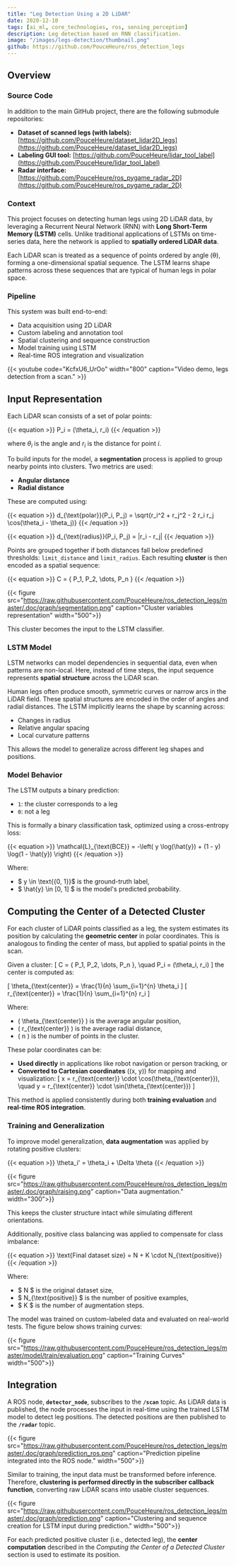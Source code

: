 ```yaml
---
title: "Leg Detection Using a 2D LiDAR"
date: 2020-12-10
tags: [ai_ml, core_technologies, ros, sensing_perception]
description: Leg detection based on RNN classification.
image: "/images/legs-detection/thumbnail.png"
github: https://github.com/PouceHeure/ros_detection_legs
---
```


## Overview

### Source Code

In addition to the main GitHub project, there are the following submodule repositories:
- **Dataset of scanned legs (with labels):** [https://github.com/PouceHeure/dataset_lidar2D_legs](https://github.com/PouceHeure/dataset_lidar2D_legs)  
- **Labeling GUI tool:** [https://github.com/PouceHeure/lidar_tool_label](https://github.com/PouceHeure/lidar_tool_label)  
- **Radar interface:** [https://github.com/PouceHeure/ros_pygame_radar_2D](https://github.com/PouceHeure/ros_pygame_radar_2D)

### Context

This project focuses on detecting human legs using 2D LiDAR data, by leveraging a Recurrent Neural Network (RNN) with **Long Short-Term Memory (LSTM)** cells. Unlike traditional applications of LSTMs on time-series data, here the network is applied to **spatially ordered LiDAR data**.

Each LiDAR scan is treated as a sequence of points ordered by angle (θ), forming a one-dimensional spatial sequence. The LSTM learns shape patterns across these sequences that are typical of human legs in polar space.

### Pipeline

This system was built end-to-end:

- Data acquisition using 2D LiDAR
- Custom labeling and annotation tool
- Spatial clustering and sequence construction
- Model training using LSTM
- Real-time ROS integration and visualization

{{< youtube code="KcfxU6_UrOo" width="800" caption="Video demo, legs detection from a scan." >}}

## Input Representation

Each LiDAR scan consists of a set of polar points:

{{< equation >}}
P_i = (\theta_i, r_i)
{{< /equation >}}

where $\theta_i$ is the angle and $r_i$ is the distance for point $i$.

To build inputs for the model, a **segmentation** process is applied to group nearby points into clusters. Two metrics are used:

- **Angular distance**
- **Radial distance**

These are computed using:

{{< equation >}}
d_{\text{polar}}(P_i, P_j) = \sqrt{r_i^2 + r_j^2 - 2 r_i r_j \cos(\theta_i - \theta_j)}
{{< /equation >}}

{{< equation >}}
d_{\text{radius}}(P_i, P_j) = |r_i - r_j|
{{< /equation >}}

Points are grouped together if both distances fall below predefined thresholds: `limit_distance` and `limit_radius`. Each resulting **cluster** is then encoded as a spatial sequence:

{{< equation >}}
C = \{ P_1, P_2, \dots, P_n \}
{{< /equation >}}

{{< figure src="https://raw.githubusercontent.com/PouceHeure/ros_detection_legs/master/.doc/graph/segmentation.png" caption="Cluster variables representation" width="500">}}

This cluster becomes the input to the LSTM classifier.

### LSTM Model

LSTM networks can model dependencies in sequential data, even when patterns are non-local. Here, instead of time steps, the input sequence represents **spatial structure** across the LiDAR scan.

Human legs often produce smooth, symmetric curves or narrow arcs in the LiDAR field. These spatial structures are encoded in the order of angles and radial distances. The LSTM implicitly learns the shape by scanning across:

- Changes in radius
- Relative angular spacing
- Local curvature patterns

This allows the model to generalize across different leg shapes and positions.

### Model Behavior

The LSTM outputs a binary prediction:

- `1`: the cluster corresponds to a leg
- `0`: not a leg

This is formally a binary classification task, optimized using a cross-entropy loss:

{{< equation >}}
\mathcal{L}_{\text{BCE}} = -\left( y \log(\hat{y}) + (1 - y) \log(1 - \hat{y}) \right)
{{< /equation >}}

Where:

- $ y \in \text{{0, 1}}$ is the ground-truth label,
- $ \hat{y} \in [0, 1] $ is the model's predicted probability.

## Computing the Center of a Detected Cluster

For each cluster of LiDAR points classified as a leg, the system estimates its position by calculating the **geometric center** in polar coordinates. This is analogous to finding the center of mass, but applied to spatial points in the scan.

Given a cluster:
\[
C = \{ P_1, P_2, \dots, P_n \}, \quad P_i = (\theta_i, r_i)
\]
the center is computed as:

\[
\theta_{\text{center}} = \frac{1}{n} \sum_{i=1}^{n} \theta_i
\]
\[
r_{\text{center}} = \frac{1}{n} \sum_{i=1}^{n} r_i
\]

Where:
- \( \theta_{\text{center}} \) is the average angular position,
- \( r_{\text{center}} \) is the average radial distance,
- \( n \) is the number of points in the cluster.

These polar coordinates can be:
- **Used directly** in applications like robot navigation or person tracking, or
- **Converted to Cartesian coordinates** \((x, y)\) for mapping and visualization:
\[
x = r_{\text{center}} \cdot \cos(\theta_{\text{center}}), \quad y = r_{\text{center}} \cdot \sin(\theta_{\text{center}})
\]

This method is applied consistently during both **training evaluation** and **real-time ROS integration**.

### Training and Generalization

To improve model generalization, **data augmentation** was applied by rotating positive clusters:

{{< equation >}}
\theta_i' = \theta_i + \Delta \theta
{{< /equation >}}

{{< figure src="https://raw.githubusercontent.com/PouceHeure/ros_detection_legs/master/.doc/graph/raising.png" caption="Data augmentation." width="300">}}

This keeps the cluster structure intact while simulating different orientations.

Additionally, positive class balancing was applied to compensate for class imbalance:

{{< equation >}}
\text{Final dataset size} = N + K \cdot N_{\text{positive}}
{{< /equation >}}

Where:
- $ N $ is the original dataset size,
- $ N_{\text{positive}} $ is the number of positive examples,
- $ K $ is the number of augmentation steps.

The model was trained on custom-labeled data and evaluated on real-world tests. The figure below shows training curves:

{{< figure src="https://raw.githubusercontent.com/PouceHeure/ros_detection_legs/master/model/train/evaluation.png" caption="Training Curves" width="500">}}

## Integration 

A ROS node, **`detector_node`**, subscribes to the **`/scan`** topic. As LiDAR data is published, the node processes the input in real-time using the trained LSTM model to detect leg positions. The detected positions are then published to the **`/radar`** topic.

{{< figure src="https://raw.githubusercontent.com/PouceHeure/ros_detection_legs/master/.doc/graph/prediction_ros.png" caption="Prediction pipeline integrated into the ROS node." width="500">}}

Similar to training, the input data must be transformed before inference. Therefore, **clustering is performed directly in the subscriber callback function**, converting raw LiDAR scans into usable cluster sequences.

{{< figure src="https://raw.githubusercontent.com/PouceHeure/ros_detection_legs/master/.doc/graph/prediction.png" caption="Clustering and sequence creation for LSTM input during prediction." width="500">}}

For each predicted positive cluster (i.e., detected leg), the **center computation** described in the *Computing the Center of a Detected Cluster* section is used to estimate its position.
